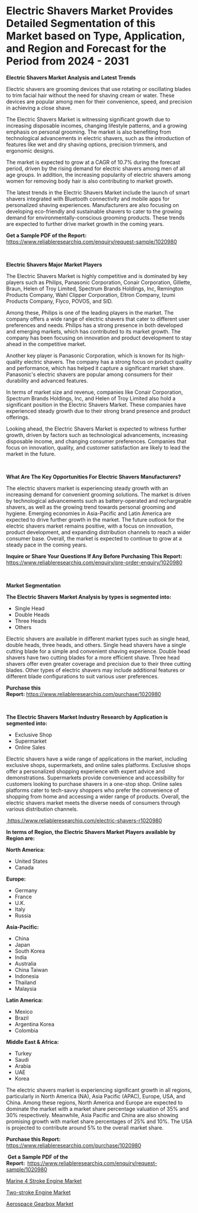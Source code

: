<p><h1>Electric Shavers Market Provides Detailed Segmentation of this Market based on Type, Application, and Region and Forecast for the Period from 2024 - 2031</h1></p><p><strong>Electric Shavers Market Analysis and Latest Trends</strong></p>
<p><p>Electric shavers are grooming devices that use rotating or oscillating blades to trim facial hair without the need for shaving cream or water. These devices are popular among men for their convenience, speed, and precision in achieving a close shave.</p><p>The Electric Shavers Market is witnessing significant growth due to increasing disposable incomes, changing lifestyle patterns, and a growing emphasis on personal grooming. The market is also benefiting from technological advancements in electric shavers, such as the introduction of features like wet and dry shaving options, precision trimmers, and ergonomic designs.</p><p>The market is expected to grow at a CAGR of 10.7% during the forecast period, driven by the rising demand for electric shavers among men of all age groups. In addition, the increasing popularity of electric shavers among women for removing body hair is also contributing to market growth.</p><p>The latest trends in the Electric Shavers Market include the launch of smart shavers integrated with Bluetooth connectivity and mobile apps for personalized shaving experiences. Manufacturers are also focusing on developing eco-friendly and sustainable shavers to cater to the growing demand for environmentally-conscious grooming products. These trends are expected to further drive market growth in the coming years.</p></p>
<p><strong>Get a Sample PDF of the Report:&nbsp;</strong> <a href="https://www.reliableresearchiq.com/enquiry/request-sample/1020980">https://www.reliableresearchiq.com/enquiry/request-sample/1020980</a></p>
<p>&nbsp;</p>
<p><strong>Electric Shavers Major Market Players</strong></p>
<p><p>The Electric Shavers Market is highly competitive and is dominated by key players such as Philips, Panasonic Corporation, Conair Corporation, Gillette, Braun, Helen of Troy Limited, Spectrum Brands Holdings, Inc, Remington Products Company, Wahl Clipper Corporation, Eltron Company, Izumi Products Company, Flyco, POVOS, and SID.</p><p>Among these, Philips is one of the leading players in the market. The company offers a wide range of electric shavers that cater to different user preferences and needs. Philips has a strong presence in both developed and emerging markets, which has contributed to its market growth. The company has been focusing on innovation and product development to stay ahead in the competitive market.</p><p>Another key player is Panasonic Corporation, which is known for its high-quality electric shavers. The company has a strong focus on product quality and performance, which has helped it capture a significant market share. Panasonic's electric shavers are popular among consumers for their durability and advanced features.</p><p>In terms of market size and revenue, companies like Conair Corporation, Spectrum Brands Holdings, Inc, and Helen of Troy Limited also hold a significant position in the Electric Shavers Market. These companies have experienced steady growth due to their strong brand presence and product offerings.</p><p>Looking ahead, the Electric Shavers Market is expected to witness further growth, driven by factors such as technological advancements, increasing disposable income, and changing consumer preferences. Companies that focus on innovation, quality, and customer satisfaction are likely to lead the market in the future.</p></p>
<p>&nbsp;</p>
<p><strong>What Are The Key Opportunities For Electric Shavers Manufacturers?</strong></p>
<p><p>The electric shavers market is experiencing steady growth with an increasing demand for convenient grooming solutions. The market is driven by technological advancements such as battery-operated and rechargeable shavers, as well as the growing trend towards personal grooming and hygiene. Emerging economies in Asia-Pacific and Latin America are expected to drive further growth in the market. The future outlook for the electric shavers market remains positive, with a focus on innovation, product development, and expanding distribution channels to reach a wider consumer base. Overall, the market is expected to continue to grow at a steady pace in the coming years.</p></p>
<p><strong>Inquire or Share Your Questions If Any Before Purchasing This Report:</strong> <a href="https://www.reliableresearchiq.com/enquiry/pre-order-enquiry/1020980">https://www.reliableresearchiq.com/enquiry/pre-order-enquiry/1020980</a></p>
<p>&nbsp;</p>
<p><strong>Market Segmentation</strong></p>
<p><strong>The Electric Shavers Market Analysis by types is segmented into:</strong></p>
<p><ul><li>Single Head</li><li>Double Heads</li><li>Three Heads</li><li>Others</li></ul></p>
<p><p>Electric shavers are available in different market types such as single head, double heads, three heads, and others. Single head shavers have a single cutting blade for a simple and convenient shaving experience. Double head shavers have two cutting blades for a more efficient shave. Three head shavers offer even greater coverage and precision due to their three cutting blades. Other types of electric shavers may include additional features or different blade configurations to suit various user preferences.</p></p>
<p><strong>Purchase this Report:&nbsp;</strong><a href="https://www.reliableresearchiq.com/purchase/1020980">https://www.reliableresearchiq.com/purchase/1020980</a></p>
<p>&nbsp;</p>
<p><strong>The Electric Shavers Market Industry Research by Application is segmented into:</strong></p>
<p><ul><li>Exclusive Shop</li><li>Supermarket</li><li>Online Sales</li></ul></p>
<p><p>Electric shavers have a wide range of applications in the market, including exclusive shops, supermarkets, and online sales platforms. Exclusive shops offer a personalized shopping experience with expert advice and demonstrations. Supermarkets provide convenience and accessibility for customers looking to purchase shavers in a one-stop shop. Online sales platforms cater to tech-savvy shoppers who prefer the convenience of shopping from home and accessing a wider range of products. Overall, the electric shavers market meets the diverse needs of consumers through various distribution channels.</p></p>
<p><a href="https://www.reliableresearchiq.com/electric-shavers-r1020980">&nbsp;https://www.reliableresearchiq.com/electric-shavers-r1020980</a></p>
<p><strong>In terms of Region, the Electric Shavers Market Players available by Region are:</strong></p>
<p>
    <p> <strong> North America: </strong>
        <ul>
            <li>United States</li>
            <li>Canada</li>
        </ul>
        </p> 
    <p> <strong> Europe: </strong>
        <ul>
            <li>Germany</li>
            <li>France</li>
            <li>U.K.</li>
            <li>Italy</li>
            <li>Russia</li>
        </ul>
        </p> 
    <p> <strong> Asia-Pacific: </strong>
        <ul>
            <li>China</li>
            <li>Japan</li>
            <li>South Korea</li>
            <li>India</li>
            <li>Australia</li>
            <li>China Taiwan</li>
            <li>Indonesia</li>
            <li>Thailand</li>
            <li>Malaysia</li>
        </ul>
        </p> 
    <p> <strong> Latin America: </strong>
        <ul>
            <li>Mexico</li>
            <li>Brazil</li>
            <li>Argentina Korea</li>
            <li>Colombia</li>
        </ul>
        </p> 
    <p> <strong> Middle East & Africa: </strong>
        <ul>
            <li>Turkey</li>
            <li>Saudi</li>
            <li>Arabia</li>
            <li>UAE</li>
            <li>Korea</li>
        </ul>
    </p>
    </p>
<p><p>The electric shavers market is experiencing significant growth in all regions, particularly in North America (NA), Asia Pacific (APAC), Europe, USA, and China. Among these regions, North America and Europe are expected to dominate the market with a market share percentage valuation of 35% and 30% respectively. Meanwhile, Asia Pacific and China are also showing promising growth with market share percentages of 25% and 10%. The USA is projected to contribute around 5% to the overall market share.</p></p>
<p><strong>Purchase this Report: </strong><a href="https://www.reliableresearchiq.com/purchase/1020980">https://www.reliableresearchiq.com/purchase/1020980</a></p>
<p>&nbsp;<strong>Get a Sample PDF of the Report:&nbsp;&nbsp;</strong><a href="https://www.reliableresearchiq.com/enquiry/request-sample/1020980">https://www.reliableresearchiq.com/enquiry/request-sample/1020980</a></p>
<p><strong></strong></p>
<p><p><a href="https://github.com/mauripalmi/Market-Research-Report-List-4/blob/main/marine-4-stroke-engine-market.md">Marine 4 Stroke Engine Market</a></p><p><a href="https://github.com/nicoletavirag/Market-Research-Report-List-4/blob/main/two-stroke-engine-market.md">Two-stroke Engine Market</a></p><p><a href="https://github.com/janetchuadff364/Market-Research-Report-List-1/blob/main/aerospace-gearbox-market.md">Aerospace Gearbox Market</a></p></p>